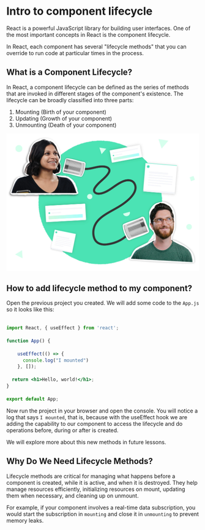 # Intro to component lifecycle

React is a powerful JavaScript library for building user interfaces. One of the most important concepts in React is the component lifecycle.

In React, each component has several "lifecycle methods" that you can override to run code at particular times in the process.

## What is a Component Lifecycle?

In React, a component lifecycle can be defined as the series of methods that are invoked in different stages of the component's existence. The lifecycle can be broadly classified into three parts:

1. Mounting (Birth of your component)
2. Updating (Growth of your component)
3. Unmounting (Death of your component)

![Untitled](/front-end-course/asynchronous-javascript/intro-to-asyncronous-programing/untitled.png)

## How to add lifecycle method to my component?

Open the previous project you created.  We will add some code to the `App.js` so it looks like this:

```jsx

import React, { useEffect } from 'react';

function App() {

	useEffect(() => {
	  console.log("I mounted")
	}, []);

  return <h1>Hello, world!</h1>;
}

export default App;
```

Now run the project in your browser and open the console. You will notice a log that says `I mounted`, that is, because with the useEffect hook we are adding the capability to our component to access the lifecycle and do operations before, during or after is created.

We will explore more about this new methods in future lessons.

## Why Do We Need Lifecycle Methods?

Lifecycle methods are critical for managing what happens before a component is created, while it is active, and when it is destroyed. They help manage resources efficiently, initializing resources on mount, updating them when necessary, and cleaning up on unmount.

For example, if your component involves a real-time data subscription, you would start the subscription in `mounting` and close it in `unmounting` to prevent memory leaks.